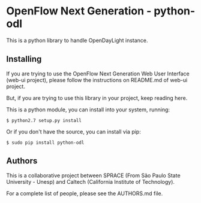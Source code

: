 # OpenFlow Next Generation - python-odl

This is a python library to handle OpenDayLight instance.

## Installing

If you are trying to use the OpenFlow Next Generation Web User Interface
(web-ui project), please follow the instructions on README.md of web-ui
project.

But, if you are trying to use this library in your project, keep reading here.

This is a python module, you can install into your system, running:

```
$ python2.7 setup.py install
```

Or if you don't have the source, you can install via pip:

```
$ sudo pip install python-odl
```

## Authors

This is a collaborative project between SPRACE (From São Paulo State University -
Unesp) and Caltech (California Institute of Technology).

For a complete list of people, please see the AUTHORS.md file.
